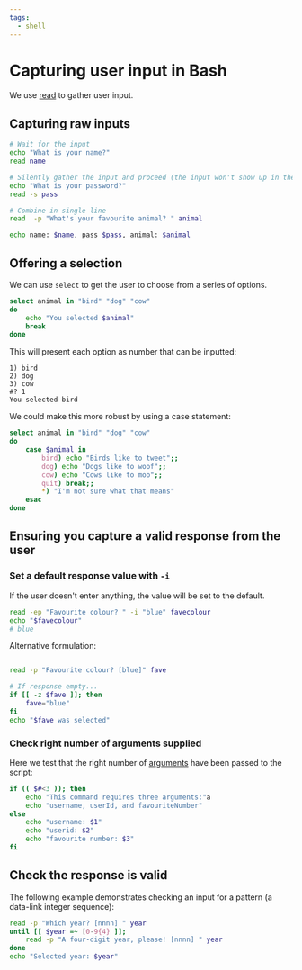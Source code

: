 ```yaml
---
tags:
  - shell
---
```


# Capturing user input in Bash

We use [read](Read.md) to gather user input.

## Capturing raw inputs

```bash
# Wait for the input
echo "What is your name?"
read name

# Silently gather the input and proceed (the input won't show up in the terminal)
echo "What is your password?"
read -s pass

# Combine in single line
read  -p "What's your favourite animal? " animal

echo name: $name, pass $pass, animal: $animal
```

## Offering a selection

We can use `select` to get the user to choose from a series of options.

```sh
select animal in "bird" "dog" "cow"
do
    echo "You selected $animal"
    break
done
```

This will present each option as number that can be inputted:

```
1) bird
2) dog
3) cow
#? 1
You selected bird
```

We could make this more robust by using a case statement:

```sh
select animal in "bird" "dog" "cow"
do
    case $animal in
        bird) echo "Birds like to tweet";;
        dog) echo "Dogs like to woof";;
        cow) echo "Cows like to moo";;
        quit) break;;
        *) "I'm not sure what that means"
    esac
done
```

## Ensuring you capture a valid response from the user

### Set a default response value with `-i`

If the user doesn't enter anything, the value will be set to the default.

```sh
read -ep "Favourite colour? " -i "blue" favecolour
echo "$favecolour"
# blue
```

Alternative formulation:

```sh

read -p "Favourite colour? [blue]" fave

# If response empty...
if [[ -z $fave ]]; then
    fave="blue"
fi
echo "$fave was selected"
```

### Check right number of arguments supplied

Here we test that the right number of
[arguments](Passing_arguments_and_options_to_Bash_scripts.md)
have been passed to the script:

```sh
if (( $#<3 )); then
    echo "This command requires three arguments:"a
    echo "username, userId, and favouriteNumber"
else
    echo "username: $1"
    echo "userid: $2"
    echo "favourite number: $3"
fi
```

## Check the response is valid

The following example demonstrates checking an input for a pattern (a data-link
integer sequence):

```sh
read -p "Which year? [nnnn] " year
until [[ $year =~ [0-9{4} ]];
    read -p "A four-digit year, please! [nnnn] " year
done
echo "Selected year: $year"

```
